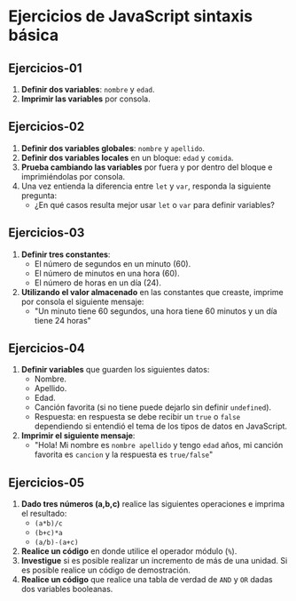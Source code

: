 # Ejercicios de JavaScript sintaxis básica

## Ejercicios-01

1. **Definir dos variables**: `nombre` y `edad`.
2. **Imprimir las variables** por consola.

## Ejercicios-02

1. **Definir dos variables globales**: `nombre` y `apellido`.
2. **Definir dos variables locales** en un bloque: `edad` y `comida`.
3. **Prueba cambiando las variables** por fuera y por dentro del bloque e imprimiéndolas por consola.
4. Una vez entienda la diferencia entre `let` y `var`, responda la siguiente pregunta: 
    - ¿En qué casos resulta mejor usar `let` o `var` para definir variables?

## Ejercicios-03

1. **Definir tres constantes**:
    - El número de segundos en un minuto (60).
    - El número de minutos en una hora (60).
    - El número de horas en un día (24).
2. **Utilizando el valor almacenado** en las constantes que creaste, imprime por consola el siguiente mensaje:
    - "Un minuto tiene 60 segundos, una hora tiene 60 minutos y un día tiene 24 horas"

## Ejercicios-04

1. **Definir variables** que guarden los siguientes datos:
    - Nombre.
    - Apellido.
    - Edad.
    - Canción favorita (si no tiene puede dejarlo sin definir `undefined`).
    - Respuesta: en respuesta se debe recibir un `true` o `false` dependiendo si entendió el tema de los tipos de datos en JavaScript.
2. **Imprimir el siguiente mensaje**:
    - "Hola! Mi nombre es `nombre apellido` y tengo `edad` años, mi canción favorita es `cancion` y la respuesta es `true/false`"

## Ejercicios-05

1. **Dado tres números (a,b,c)** realice las siguientes operaciones e imprima el resultado:
    - `(a*b)/c`
    - `(b+c)*a`
    - `(a/b)-(a+c)`
2. **Realice un código** en donde utilice el operador módulo (`%`).
3. **Investigue** si es posible realizar un incremento de más de una unidad. Si es posible realice un código de demostración.
4. **Realice un código** que realice una tabla de verdad de `AND` y `OR` dadas dos variables booleanas.
